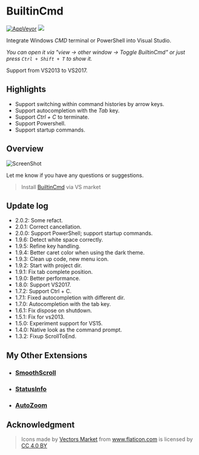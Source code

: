 # BuiltinCmd

[![AppVeyor](https://img.shields.io/appveyor/ci/lkytal/builtincmd.svg?style=flat-square)](https://ci.appveyor.com/project/lkytal/builtincmd)
<a href="https://creativecommons.org/licenses/by-sa/4.0" rel="noreferrer noopener"><img src="https://img.shields.io/badge/License-CC_BY--SA_4.0-5E81AC.png?style=flat-square"></a>

Integrate Windows _CMD_ terminal or PowerShell into Visual Studio.

*You can open it via "view -> other window -> Toggle BuiltinCmd" or just press `Ctrl + Shift + T` to show it.*

Support from VS2013 to VS2017.

## Highlights
- Support switching within command histories by arrow keys.
- Support autocompletion with the _Tab_ key.
- Support _Ctrl + C_ to terminate.
- Support Powershell.
- Support startup commands.

## Overview

![ScreenShot](BuiltinCmd/Resources/screenshot.png)

Let me know if you have any questions or suggestions.

> Install [BuiltinCmd](https://marketplace.visualstudio.com/items?itemName=lkytal.BuiltinCmd) via VS market

## Update log

- 2.0.2: Some refact.
- 2.0.1: Correct cancellation.
- 2.0.0: Support PowerShell; support startup commands.
- 1.9.6: Detect white space correctly.
- 1.9.5: Refine key handling.
- 1.9.4: Better caret color when using the dark theme.
- 1.9.3: Clean up code, new menu icon.
- 1.9.2: Start with project dir.
- 1.9.1: Fix tab complete position.
- 1.9.0: Better performance.
- 1.8.0: Support VS2017.
- 1.7.2: Support Ctrl + C.
- 1.7.1: Fixed autocompletion with different dir.
- 1.7.0: Autocompletion with the tab key.
- 1.6.1: Fix dispose on shutdown.
- 1.5.1: Fix for vs2013.
- 1.5.0: Experiment support for VS15.
- 1.4.0: Native look as the command prompt.
- 1.3.2: Fixup ScrollToEnd.

## My Other Extensions

- ### [SmoothScroll](https://marketplace.visualstudio.com/items?itemName=lkytal.SmoothScroll)
- ### [StatusInfo](https://marketplace.visualstudio.com/items?itemName=lkytal.StatusInfo)
- ### [AutoZoom](https://marketplace.visualstudio.com/items?itemName=lkytal.AutoZoom)

## Acknowledgment

> <div>Icons made by <a href="https://www.flaticon.com/authors/vectors-market" title="Vectors Market">Vectors Market</a> from <a href="https://www.flaticon.com" title="Flaticon">www.flaticon.com</a> is licensed by <a href="https://creativecommons.org/licenses/by/4.0/" title="Creative Commons BY 4.0" target="_blank">CC 4.0 BY</a></div>
